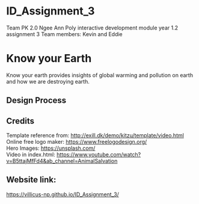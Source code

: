 # ID_Assignment_3
Team PK 2.0 Ngee Ann Poly interactive development module year 1.2 assignment 3 Team members: Kevin and Eddie

# Know your Earth
Know your earth provides insights of global warming and pollution on earth and how we are destroying earth.  

## Design Process

## Credits
Template reference from: http://exill.dk/demo/kitzu/template/video.html  
Online free logo maker: https://www.freelogodesign.org/  
Hero Images: https://unsplash.com/  
Video in index.html: https://www.youtube.com/watch?v=B5ttajMfFd4&ab_channel=AnimalSalvation

## Website link:
https://villicus-np.github.io/ID_Assignment_3/
